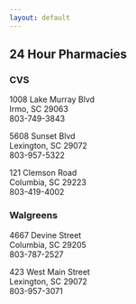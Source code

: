 ```yaml
---
layout: default
---
```


## 24 Hour Pharmacies

### CVS

1008 Lake Murray Blvd<br>
Irmo, SC 29063<br>
803-749-3843

5608 Sunset Blvd<br>
Lexington, SC 29072<br>
803-957-5322

121 Clemson Road<br>
Columbia, SC 29223<br>
803-419-4002

### Walgreens

4667 Devine Street<br>
Columbia, SC 29205<br>
803-787-2527

423 West Main Street<br>
Lexington, SC 29072<br>
803-957-3071
